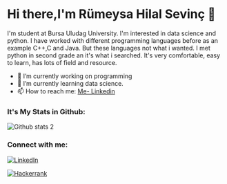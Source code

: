 # Hi there,I'm Rümeysa Hilal Sevinç 👋 

I'm student at Bursa Uludag University. I'm interested in data science and python. I have worked with different programming languages before as an example C++,C and Java. But these languages not what i wanted. I met python in second grade an it's what i searched. It's very comfortable, easy to learn, has lots of field and resource.


- 🔭 I’m currently working on programming
- 🌱 I’m currently learning data science.
- 📫 How to reach me: [Me- Linkedin](https://www.linkedin.com/in/rumeysa-hilal-sevinc/)

### It's My Stats in Github:

![Github stats 2](https://github-readme-stats.vercel.app/api?username=RumeysaHilal&show_icons=true&theme=radical)

### Connect with me:
[![LinkedIn](https://img.shields.io/badge/linkedin-%230077B5.svg?style=for-the-badge&logo=linkedin&logoColor=white)](https://www.linkedin.com/rumeysa-hilal-sevinc/)

[![Hackerrank](https://img.shields.io/badge/-Hackerrank-2EC866?style=for-the-badge&logo=HackerRank&logoColor=white)](https://www.hackerrank.com/rumeysahilalsev1)
